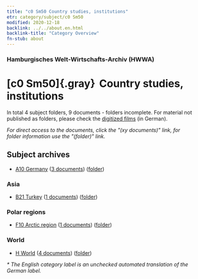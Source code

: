 ```yaml
---
title: "c0 Sm50 Country studies, institutions"
etr: category/subject/c0 Sm50
modified: 2020-12-18
backlink: ../../about.en.html
backlink-title: "Category Overview"
fn-stub: about
---
```


### Hamburgisches Welt-Wirtschafts-Archiv (HWWA)
# [c0 Sm50]{.gray}&#8201; Country studies, institutions&#160; 





In total 4 subject folders, 9 documents - folders incomplete.
For material not published as folders, please check the [digitized films](/film/h1_sh) (in German).

_For direct access to the documents, click the "(xy documents)" link, for folder information use the "(folder)" link._

## Subject archives


- [A10 Germany](../../../geo/about.en.html#A10) (<a href="https://dfg-viewer.de/show/?tx_dlf[id]=https://pm20.zbw.eu/mets/sh/1261xx/126128/1827xx/182749/public.mets.en.xml" target="_blank">3 documents</a>) ([folder](http://purl.org/pressemappe20/folder/sh/126128,182749))

### Asia

- [B21 Turkey](../../../geo/about.en.html#B21) (<a href="https://dfg-viewer.de/show/?tx_dlf[id]=https://pm20.zbw.eu/mets/sh/1411xx/141111/1827xx/182749/public.mets.en.xml" target="_blank">1 documents</a>) ([folder](http://purl.org/pressemappe20/folder/sh/141111,182749))

### Polar regions

- [F10 Arctic region](../../../geo/about.en.html#F10) (<a href="https://dfg-viewer.de/show/?tx_dlf[id]=https://pm20.zbw.eu/mets/sh/1417xx/141702/1827xx/182749/public.mets.en.xml" target="_blank">1 documents</a>) ([folder](http://purl.org/pressemappe20/folder/sh/141702,182749))

### World

- [H World](../../../geo/about.en.html#H) (<a href="https://dfg-viewer.de/show/?tx_dlf[id]=https://pm20.zbw.eu/mets/sh/1417xx/141728/1827xx/182749/public.mets.en.xml" target="_blank">4 documents</a>) ([folder](http://purl.org/pressemappe20/folder/sh/141728,182749))


_* The English category label is an unchecked automated translation of the German label._

